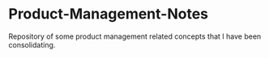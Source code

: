 # Product-Management-Notes
Repository of some product management related concepts that I have been consolidating. 
